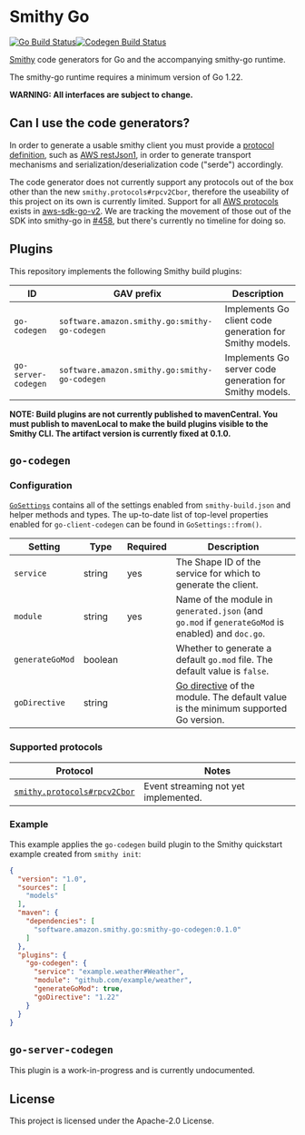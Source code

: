 # Smithy Go

[![Go Build Status](https://github.com/aws/smithy-go/actions/workflows/go.yml/badge.svg?branch=main)](https://github.com/aws/smithy-go/actions/workflows/go.yml)[![Codegen Build Status](https://github.com/aws/smithy-go/actions/workflows/codegen.yml/badge.svg?branch=main)](https://github.com/aws/smithy-go/actions/workflows/codegen.yml)

[Smithy](https://smithy.io/) code generators for Go and the accompanying smithy-go runtime.

The smithy-go runtime requires a minimum version of Go 1.22.

**WARNING: All interfaces are subject to change.**

## Can I use the code generators?

In order to generate a usable smithy client you must provide a [protocol definition](https://github.com/aws/smithy-go/blob/main/codegen/smithy-go-codegen/src/main/java/software/amazon/smithy/go/codegen/integration/ProtocolGenerator.java),
such as [AWS restJson1](https://smithy.io/2.0/aws/protocols/aws-restjson1-protocol.html),
in order to generate transport mechanisms and serialization/deserialization
code ("serde") accordingly.

The code generator does not currently support any protocols out of the box other than the new `smithy.protocols#rpcv2Cbor`,
therefore the useability of this project on its own is currently limited.
Support for all [AWS protocols](https://smithy.io/2.0/aws/protocols/index.html)
exists in [aws-sdk-go-v2](https://github.com/aws/aws-sdk-go-v2). We are
tracking the movement of those out of the SDK into smithy-go in
[#458](https://github.com/aws/smithy-go/issues/458), but there's currently no
timeline for doing so.

## Plugins

This repository implements the following Smithy build plugins:

| ID | GAV prefix | Description |
|----|------------|-------------|
| `go-codegen`        | `software.amazon.smithy.go:smithy-go-codegen` | Implements Go client code generation for Smithy models. |
| `go-server-codegen` | `software.amazon.smithy.go:smithy-go-codegen` | Implements Go server code generation for Smithy models. |

**NOTE: Build plugins are not currently published to mavenCentral. You must publish to mavenLocal to make the build plugins visible to the Smithy CLI. The artifact version is currently fixed at 0.1.0.**

## `go-codegen`

### Configuration

[`GoSettings`](codegen/smithy-go-codegen/src/main/java/software/amazon/smithy/go/codegen/GoSettings.java)
contains all of the settings enabled from `smithy-build.json` and helper
methods and types. The up-to-date list of top-level properties enabled for
`go-client-codegen` can be found in `GoSettings::from()`.

| Setting         | Type    | Required | Description                                                                                                                 |
|-----------------|---------|----------|-----------------------------------------------------------------------------------------------------------------------------|
| `service`       | string  | yes      | The Shape ID of the service for which to generate the client.                                                               |
| `module`        | string  | yes      | Name of the module in `generated.json` (and `go.mod` if `generateGoMod` is enabled) and `doc.go`.                           |
| `generateGoMod` | boolean |          | Whether to generate a default `go.mod` file. The default value is `false`.                                                  |
| `goDirective`   | string  |          | [Go directive](https://go.dev/ref/mod#go-mod-file-go) of the module. The default value is the minimum supported Go version. |

### Supported protocols

| Protocol | Notes |
|----------|-------|
| [`smithy.protocols#rpcv2Cbor`](https://smithy.io/2.0/additional-specs/protocols/smithy-rpc-v2.html) | Event streaming not yet implemented. |

### Example

This example applies the `go-codegen` build plugin to the Smithy quickstart
example created from `smithy init`:

```json
{
  "version": "1.0",
  "sources": [
    "models"
  ],
  "maven": {
    "dependencies": [
      "software.amazon.smithy.go:smithy-go-codegen:0.1.0"
    ]
  },
  "plugins": {
    "go-codegen": {
      "service": "example.weather#Weather",
      "module": "github.com/example/weather",
      "generateGoMod": true,
      "goDirective": "1.22"
    }
  }
}
```

## `go-server-codegen`

This plugin is a work-in-progress and is currently undocumented.

## License

This project is licensed under the Apache-2.0 License.

